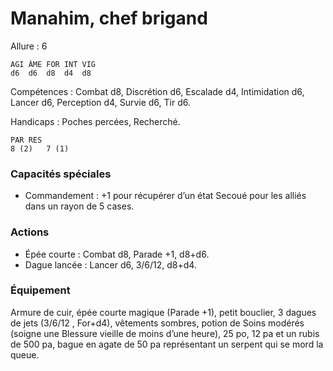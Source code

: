 # Manahim, chef brigand

Allure : 6

	AGI	ÂME	FOR	INT	VIG
	d6	d6	d8	d4	d8

Compétences : Combat d8, Discrétion d6, Escalade d4, Intimidation d6, Lancer d6, Perception d4, Survie d6, Tir d6.

Handicaps : Poches percées, Recherché.

	PAR	RES
	8 (2)	7 (1)

### Capacités spéciales
- Commandement : +1 pour récupérer d’un état Secoué pour les alliés dans un rayon de 5 cases.

### Actions
- Épée courte : Combat d8, Parade +1, d8+d6.
- Dague lancée : Lancer d6, 3/6/12, d8+d4.

### Équipement
Armure de cuir, épée courte magique (Parade +1), petit bouclier, 3 dagues de jets (3/6/12 , For+d4), vêtements sombres, potion de Soins modérés (soigne une Blessure vieille de moins d’une heure), 25 po, 12 pa et un rubis de 500 pa, bague en agate de 50 pa représentant un serpent qui se mord la queue.
